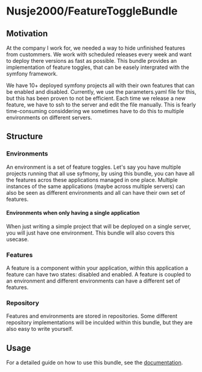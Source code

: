 # Nusje2000/FeatureToggleBundle

## Motivation

At the company I work for, we needed a way to hide unfinished features from custommers. We work with scheduled releases every week and want to deploy there
versions as fast as possible. This bundle provides an implementation of feature toggles, that can be easely intergrated with the symfony framework.

We have 10+ deployed symfony projects all with their own features that can be enabled and disabled. Currently, we use the parameters.yaml file for this, but
this has been proven to not be efficient. Each time we release a new feature, we have to ssh to the server and edit the file manually. This is fearly
time-consuming considdering we sometimes have to do this to multiple environments on different servers.

## Structure

### Environments

An environment is a set of feature toggles. Let's say you have multiple projects running that all use syfmony, by using this bundle, you can have all the
features acros these applications managed in one place. Multiple instances of the same applications (maybe across multiple servers) can also be seen as
different environments and all can have their own set of features.

#### Environments when only having a single application

When just writing a simple project that will be deployed on a single server, you will just have one environment. This bundle will also covers this usecase.

### Features

A feature is a component within your application, within this application a feature can have two states: disabled and enabled. A feature is coupled to an
environment and different environments can have a different set of features.

### Repository

Features and environments are stored in repositories. Some different repository implementations will be inculded within this bundle, but they are also easy to
write yourself.

## Usage

For a detailed guide on how to use this bundle, see the [documentation](USAGE.md).

